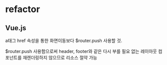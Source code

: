 # refactor

## Vue.js
a태그 href 속성을 통한 화면이동보다 $router.push 사용할 것.

$router.push 사용함으로써 header, footer와 같은 다시 부를 필요 없는 레이아웃 컴포넌트를 재렌더링하지 않으므로 리소스 절약 가능

